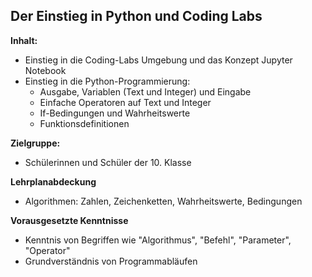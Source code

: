 ## Der Einstieg in Python und Coding Labs


**Inhalt:**
- Einstieg in die Coding-Labs Umgebung und das Konzept Jupyter Notebook
- Einstieg in die Python-Programmierung: 
    - Ausgabe, Variablen (Text und Integer) und Eingabe
    - Einfache Operatoren auf Text und Integer
    - If-Bedingungen und Wahrheitswerte
    - Funktionsdefinitionen
    
**Zielgruppe:**
- Schülerinnen und Schüler der 10. Klasse

**Lehrplanabdeckung**
- Algorithmen: Zahlen, Zeichenketten, Wahrheitswerte, Bedingungen

**Vorausgesetzte Kenntnisse**
- Kenntnis von Begriffen wie "Algorithmus", "Befehl", "Parameter", "Operator"
- Grundverständnis von Programmabläufen